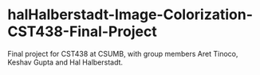 # halHalberstadt-Image-Colorization-CST438-Final-Project
Final project for CST438 at CSUMB, with group members Aret Tinoco, Keshav Gupta and Hal Halberstadt.
